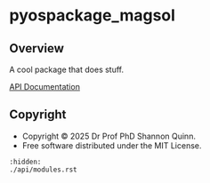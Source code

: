 # pyospackage_magsol

## Overview

A cool package that does stuff.

[API Documentation](./api/modules.rst)

## Copyright

- Copyright © 2025 Dr Prof PhD Shannon Quinn.
- Free software distributed under the MIT License.

```{toctree}
:hidden:
./api/modules.rst
```
